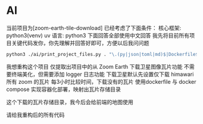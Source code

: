 # AI

当前项目为[zoom-earth-tile-download]
已经考虑了下面条件：
核心框架: python3(venv) uv
语言: python3
下面回答全部使用中文回答
我先将目前所有项目关键代码发你，你先理解并回答好即可，方便以后我问问题

```bash
python3 ./ai/print_project_files.py . "\.(py|json|toml|md)$|Dockerfile$" -o ./ai/project_context.txt -e ".env,.git,dist,build,.vscode,ai,.venv,__pycache__,.pytest_cache,.github,myenv,debug_output"
```


我想重构这个项目
仅提取出项目中的从 Zoom Earth 下载卫星图像瓦片功能
不需要终端美化，但需要添加 logger 日志功能
下载卫星默认先设置仅下载 himawari 所有 zoom 的瓦片
每3小时比较时间，下载没有的瓦片
使用dockerfile 与 docker compose 实现容器化部署，映射出瓦片存储目录

这个下载的瓦片存储目录，我今后会给前端的地图使用

请给我重构后的所有代码